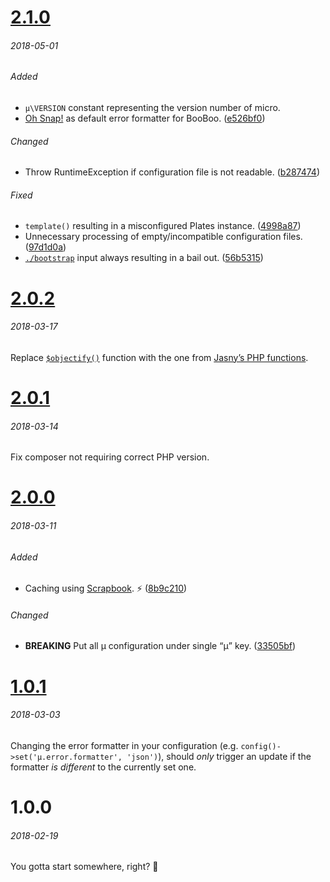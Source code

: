 # [2.1.0]
###### 2018-05-01

###### Added
- `µ\VERSION` constant representing the version number of micro.
- [Oh Snap!] as default error formatter for BooBoo. ([e526bf0])

###### Changed
- Throw RuntimeException if configuration file is not readable. ([b287474])

###### Fixed
- `template()` resulting in a misconfigured Plates instance. ([4998a87])
- Unnecessary processing of empty/incompatible configuration files. ([97d1d0a])
- [`./bootstrap`] input always resulting in a bail out. ([56b5315])


# [2.0.2]
###### 2018-03-17

Replace [`$objectify()`] function with the one from [Jasny’s PHP functions].


# [2.0.1]
###### 2018-03-14

Fix composer not requiring correct PHP version.


# [2.0.0]
###### 2018-03-11

###### Added
- Caching using [Scrapbook]. ⚡️ ([8b9c210])

###### Changed
- **BREAKING** Put all µ configuration under single “µ” key. ([33505bf])


# [1.0.1]
###### 2018-03-03

Changing the error formatter in your configuration (e.g. `config()->set('µ.error.formatter', 'json')`), should *only* trigger an update if the formatter *is different* to the currently set one.


# 1.0.0
###### 2018-02-19

You gotta start somewhere, right? 🌟

[2.1.0]: https://github.com/mzdr/micro/compare/2.0.2...2.1.0
[2.0.2]: https://github.com/mzdr/micro/compare/2.0.1...2.0.2
[2.0.1]: https://github.com/mzdr/micro/compare/2.0.0...2.0.1
[2.0.0]: https://github.com/mzdr/micro/compare/1.0.1...2.0.0
[1.0.1]: https://github.com/mzdr/micro/compare/1.0.0...1.0.1

[Jasny’s PHP functions]: https://github.com/jasny/php-functions
[Scrapbook]: https://github.com/matthiasmullie/scrapbook
[Oh Snap!]: https://github.com/mzdr/oh-snap

[8b9c210]: https://github.com/mzdr/micro/commit/8b9c210
[33505bf]: https://github.com/mzdr/micro/commit/33505bf
[56b5315]: https://github.com/mzdr/micro/commit/56b5315
[b287474]: https://github.com/mzdr/micro/commit/b287474
[97d1d0a]: https://github.com/mzdr/micro/commit/97d1d0a
[4998a87]: https://github.com/mzdr/micro/commit/4998a87
[e526bf0]: https://github.com/mzdr/micro/commit/e526bf0

[`$objectify()`]: https://github.com/mzdr/micro/blob/ac77047844a6fa306b742910e71834503710ac29/lib/config.php#L100
[`./bootstrap`]: https://github.com/mzdr/micro/blob/master/bootstrap
